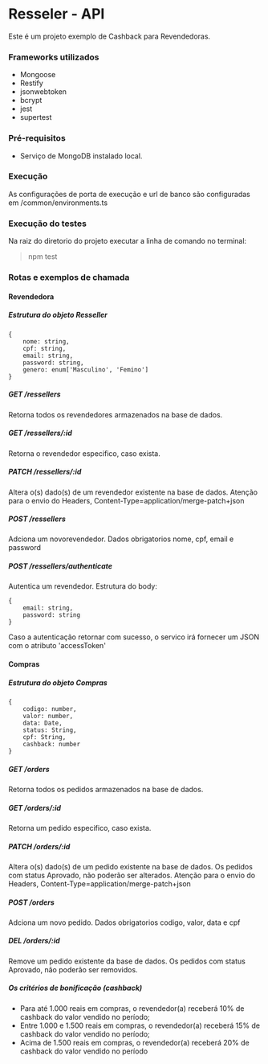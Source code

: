 # Resseler - API
Este é um projeto exemplo de Cashback para Revendedoras.

### Frameworks utilizados
- Mongoose
- Restify
- jsonwebtoken
- bcrypt
- jest
- supertest

### Pré-requisitos
 - Serviço de MongoDB instalado local.

### Execução
As configurações de porta de execução e url de banco são configuradas em /common/environments.ts

### Execução do testes
 Na raiz do diretorio do projeto executar a linha de comando no terminal:
 > npm test

 ### Rotas e exemplos de chamada

#### Revendedora

##### Estrutura do objeto Resseller
```
{
    nome: string,
    cpf: string,
    email: string,
    password: string,
    genero: enum['Masculino', 'Femino']
}
```

##### GET /ressellers
Retorna todos os revendedores armazenados na base de dados.

##### GET /ressellers/:id
Retorna o revendedor especifico, caso exista.

##### PATCH /ressellers/:id
Altera o(s) dado(s) de um revendedor existente na base de dados.
Atenção para o envio do Headers, Content-Type=application/merge-patch+json

##### POST /ressellers
Adciona um novorevendedor. Dados obrigatorios nome, cpf, email e password

##### POST /ressellers/authenticate
Autentica um revendedor.
Estrutura do body:
```
{
	email: string,
	password: string
}
```
Caso a autenticação retornar com sucesso, o servico irá fornecer um JSON com o atributo 'accessToken'

#### Compras

##### Estrutura do objeto Compras
```
{
    codigo: number,
    valor: number,
    data: Date,
    status: String,
    cpf: String,
    cashback: number
}
```

##### GET /orders
Retorna todos os pedidos armazenados na base de dados.

##### GET /orders/:id
Retorna um pedido especifico, caso exista.

##### PATCH /orders/:id
Altera o(s) dado(s) de um pedido existente na base de dados. Os pedidos com status Aprovado, não poderão ser alterados.
Atenção para o envio do Headers, Content-Type=application/merge-patch+json

##### POST /orders
Adciona um novo pedido. Dados obrigatorios codigo, valor, data e cpf

##### DEL /orders/:id
Remove um pedido existente da base de dados. Os pedidos com status Aprovado, não poderão ser removidos.

##### Os critérios de bonificação (cashback)
- Para até 1.000 reais em compras, o revendedor(a) receberá 10% de cashback do valor vendido no período;
- Entre 1.000 e 1.500 reais em compras, o revendedor(a) receberá 15% de cashback do valor vendido no período;
- Acima de 1.500 reais em compras, o revendedor(a) receberá 20% de cashback do valor vendido no período